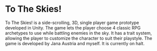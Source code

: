 # To The Skies!
To The Skies! is a side-scrolling, 3D, single player game prototype developed in Unity. The game lets the player choose 4 classic RPG archetypes to use while battling enemies in the sky. It has a trait system, allowing the player to customize the character to suit their playstyle. The game is developed by Jana Austria and myself. It is currently on halt.

